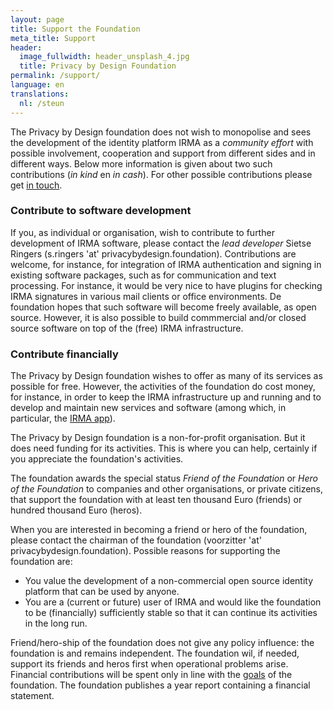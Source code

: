 ```yaml
---
layout: page
title: Support the Foundation
meta_title: Support
header:
  image_fullwidth: header_unsplash_4.jpg
  title: Privacy by Design Foundation
permalink: /support/
language: en
translations:
  nl: /steun
---
```


The Privacy by Design foundation does not wish to monopolise and sees
the development of the identity platform IRMA as a *community effort*
with possible involvement, cooperation and support from different
sides and in different ways. Below more information is given about two
such contributions (*in kind* en *in cash*). For other possible
contributions please get [in touch](/contact-en).

### Contribute to software development

If you, as individual or organisation, wish to contribute to further
development of IRMA software, please contact the *lead developer*
Sietse Ringers (s.ringers 'at' privacybydesign.foundation).
Contributions are welcome, for instance, for integration of IRMA
authentication and signing in existing software packages, such as for
communication and text processing. For instance, it would be very nice
to have plugins for checking IRMA signatures in various mail clients
or office environments. De foundation hopes that such software will
become freely available, as open source. However, it is also possible
to build commmercial and/or closed source software on top of the
(free) IRMA infrastructure.

### Contribute financially

The Privacy by Design foundation wishes to offer as many of its
services as possible for free. However, the activities of the
foundation do cost money, for instance, in order to keep the IRMA
infrastructure up and running and to develop and maintain new services
and software (among which, in particular, the [IRMA
app](https://privacybydesign.foundation/download/)).

The Privacy by Design foundation is a non-for-profit organisation.
But it does need funding for its activities. This is where you can
help, certainly if you appreciate the foundation's activities.

The foundation awards the special status *Friend of the Foundation* or
*Hero of the Foundation* to companies and other organisations, or
private citizens, that support the foundation with at least
ten thousand Euro (friends) or hundred thousand Euro (heros).

When you are interested in becoming a friend or hero of the
foundation, please contact the chairman of the foundation (voorzitter
'at' privacybydesign.foundation). Possible reasons for supporting the
foundation are:

* You value the development of a non-commercial open source identity
  platform that can be used by anyone.
* You are a (current or future) user of IRMA and would like the
  foundation to be (financially) sufficiently stable so that it can
  continue its activities in the long run.

Friend/hero-ship of the foundation does not give any policy influence:
the foundation is and remains independent. The foundation wil, if
needed, support its friends and heros first when operational problems
arise. Financial contributions will be spent only in line with the
[goals](https://privacybydesign.foundation/about/) of the foundation.
The foundation publishes a year report containing a financial
statement.


